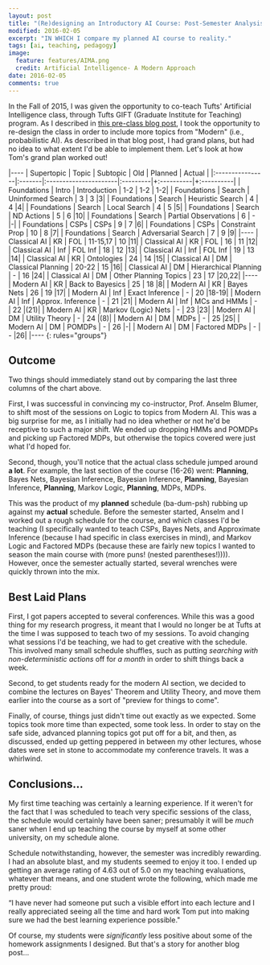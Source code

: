 ```yaml
---
layout: post
title: "(Re)designing an Introductory AI Course: Post-Semester Analysis"
modified: 2016-02-05
excerpt: "IN WHICH I compare my planned AI course to reality."
tags: [ai, teaching, pedagogy]
image:
  feature: features/AIMA.png
  credit: Artificial Intelligence- A Modern Approach
date: 2016-02-05
comments: true
---
```


In the Fall of 2015, I was given the opportunity to co-teach Tufts'
Artificial Intelligence class, through Tufts GIFT (Graduate 
Institute for Teaching) program. As I described in
[this pre-class blog post](http://williamstome.github.io//initial-thoughts-on-re-designing-an-introductory-ai-course/),
I took the opportunity to re-design the 
class in order to include more topics from "Modern" (i.e.,
probabilistic AI). As described in that blog post, I had grand plans,
but had no idea to what extent I'd be able to implement them. 
Let's look at how Tom's grand plan worked out!

|----
| Supertopic      | Topic  | Subtopic              |      Old | Planned | Actual |
|:----------------|:-------|:----------------------|:---------|+:----------|+:----------|
| Foundations   | Intro  | Introduction          |      1-2 | 1-2 | 1-2|
| Foundations     | Search | Uninformed Search     |        3 |   3 |3|
| Foundations     | Search | Heuristic Search      |        4 |   4 |4|
| Foundations     | Search | Local Search          |        4 |   5 |5|
| Foundations     | Search | ND Actions            |        5 |   6 |10|
| Foundations     | Search  | Partial Observations  |        6 |   - |-|
| Foundations     | CSPs   | CSPs                  |        9 |   7 |6|
| Foundations     | CSPs   | Constraint Prop       |       10 |   8 |7|
| Foundations     | Search | Adversarial Search    |        7 |   9 |9|
|----
| Classical AI  | KR   | FOL                   | 11-15,17 |  10 |11|
| Classical AI    | KR     | FOL                   |       16 |  11 |12|
| Classical AI    | Inf    | FOL Inf               |       18 |  12 |13|
| Classical AI    | Inf    | FOL Inf               |       19 |  13 |14|
| Classical AI    | KR     | Ontologies            |       24 |  14 |15|
| Classical AI    | DM   | Classical Planning    |    20-22 |  15 |16|
| Classical AI    | DM     | Hierarchical Planning |        - |  16 |24|
| Classical AI    | DM     | Other Planning Topics |       23 |  17 |20,22|
|----
| Modern AI     | KR   | Back to Bayesics      |       25 |  18 |8|
| Modern AI       | KR     | Bayes Nets            |       26 |  19 |17|
| Modern AI       | Inf  | Exact Inference       |        - |  20 |18-19|
| Modern AI       | Inf    | Approx. Inference     |        - |  21 |21|
| Modern AI       | Inf    | MCs and HMMs          |        - |  22 |(21)|
| Modern AI       | KR     | Markov (Logic) Nets   |        - |  23 |23|
| Modern AI       | DM   | Utility Theory        |        - |  24 |(8)|
| Modern AI       | DM     | MDPs                  |        - |  25 |25|
| Modern AI       | DM     | POMDPs                |        - |  26 |-|
| Modern AI       | DM     | Factored MDPs         |        - |  - |26|
|----
{: rules="groups"}

## Outcome ##

Two things should immediately stand out by comparing the last three
columns of the chart above.  

First, I was successful in convincing my co-instructor, Prof. Anselm
Blumer, to shift most of the sessions on Logic to topics from Modern
AI. This was a big surprise for me, as I initially had no idea whether
or not he'd be receptive to such a major shift. We ended up dropping
HMMs and POMDPs and picking up Factored MDPs, but otherwise the topics
covered were just what I'd hoped for.  

Second, though, you'll notice that the actual class schedule jumped
around **a lot**. For example, the last section of the course (16-26)
went: **Planning**, Bayes Nets, Bayesian Inference, Bayesian Inference,
**Planning**, Bayesian Inference, **Planning**, Markov Logic,
**Planning**, MDPs, MDPs.  

This was the product of my **planned** schedule (ba-dum-psh) rubbing
up against my **actual** schedule. Before the semester started, Anselm
and I worked out a rough schedule for the course, and which classes
I'd be teaching (I specifically wanted to teach CSPs, Bayes Nets, and Approximate
Inference (because I had specific in class exercises in mind), and
Markov Logic and Factored MDPs (because these are fairly new topics I
wanted to season the main course with (more puns! (nested
parentheses!)))).
However, once the semester actually started, several wrenches were
quickly thrown into the mix.

## Best Laid Plans ##

First, I got papers accepted to several
conferences. While this was a good thing for my research progress, it
meant that I would no longer be at Tufts at the time I was supposed to
teach two of my sessions. To avoid changing what sessions I'd be
teaching, we had to get creative with the schedule. This involved many
small schedule shuffles, such as
putting *searching with non-deterministic actions* off for *a month*
in order to shift things back a week.   

Second, to get students ready for the modern AI section, we decided to
combine the lectures on Bayes' Theorem and Utility Theory, and move
them earlier into the course as a sort of "preview for things to come".  

Finally, of course, things just didn't time out exactly as we
expected. Some topics took more time than expected, some took less. In
order to stay on the safe side, advanced planning topics got put off
for a bit, and then, as discussed, ended up getting peppered in
between my other lectures, whose dates were set in stone to accommodate
my conference travels. It was a whirlwind.  

## Conclusions... ##

My first time teaching was certainly a learning experience. If it
weren't for the fact that I was scheduled to teach very specific
sessions of the class, the schedule would certainly have been saner;
presumably it will be *much* saner when I end up teaching the course
by myself at some other university, on my schedule alone.  

Schedule notwithstanding, however, the semester was incredibly
rewarding. I had an absolute blast, and my students seemed to enjoy it
too. I ended up getting an average rating of 4.63 out of 5.0 on my teaching
evaluations, whatever that means, and one student wrote the following,
which made me pretty proud:  

“I have never
had someone put such a visible effort into each lecture and I really
appreciated seeing all the time and hard work Tom put into making sure
we had the best learning experience possible."  

Of course, my students were *significantly* less positive about some
of the homework assignments I designed. But that's a story for another
blog post...
